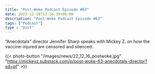 ```yaml
---
title: "Post-Woke Podcast Episode #63"
date: 2022-12-16T12:16:39+06:00
description: "Post-Woke Podcast Episode #63"
tags: ["Podcast"]
type : "post"
---
```

“Anecdotals” director Jennifer Sharp speaks with Mickey Z. on how the vaccine-injured are censored and silenced.

{{< photo-button "/images/news/22_12_16_postwoke.jpg" "https://mickeyz.substack.com/p/post-woke-63-anecdotals-director?sd=pf" >}}